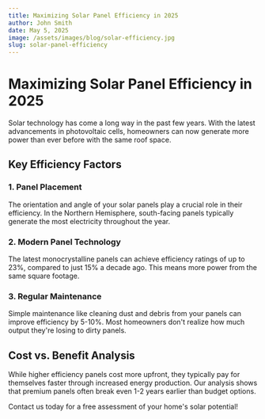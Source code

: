 ```yaml
---
title: Maximizing Solar Panel Efficiency in 2025
author: John Smith
date: May 5, 2025
image: /assets/images/blog/solar-efficiency.jpg
slug: solar-panel-efficiency
---
```


# Maximizing Solar Panel Efficiency in 2025

Solar technology has come a long way in the past few years. With the latest advancements in photovoltaic cells, homeowners can now generate more power than ever before with the same roof space.

## Key Efficiency Factors

### 1. Panel Placement

The orientation and angle of your solar panels play a crucial role in their efficiency. In the Northern Hemisphere, south-facing panels typically generate the most electricity throughout the year.

### 2. Modern Panel Technology

The latest monocrystalline panels can achieve efficiency ratings of up to 23%, compared to just 15% a decade ago. This means more power from the same square footage.

### 3. Regular Maintenance

Simple maintenance like cleaning dust and debris from your panels can improve efficiency by 5-10%. Most homeowners don't realize how much output they're losing to dirty panels.

## Cost vs. Benefit Analysis

While higher efficiency panels cost more upfront, they typically pay for themselves faster through increased energy production. Our analysis shows that premium panels often break even 1-2 years earlier than budget options.

Contact us today for a free assessment of your home's solar potential!
